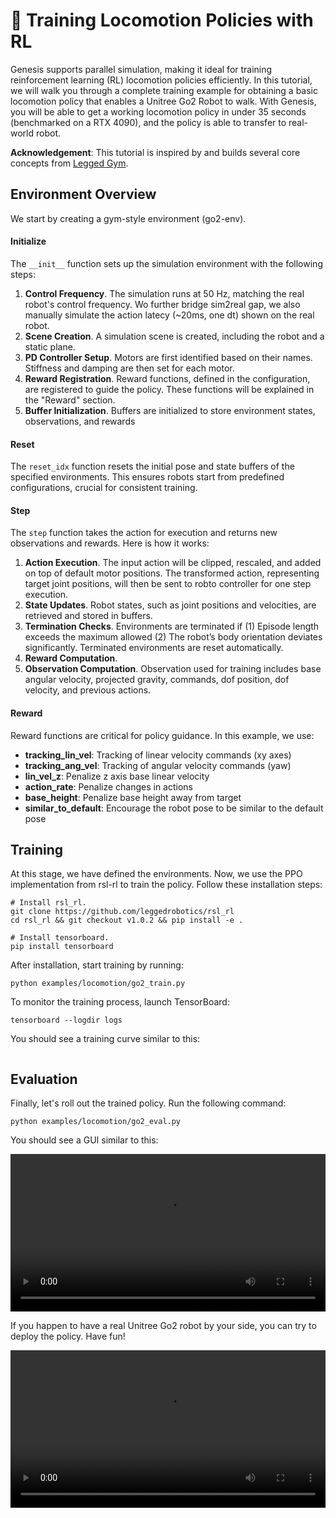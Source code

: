 # 🦿 Training Locomotion Policies with RL

Genesis supports parallel simulation, making it ideal for training reinforcement learning (RL) locomotion policies efficiently. In this tutorial, we will walk you through a complete training example for obtaining a basic locomotion policy that enables a Unitree Go2 Robot to walk. With Genesis, you will be able to get a working locomotion policy in under 35 seconds (benchmarked on a RTX 4090), and the policy is able to transfer to real-world robot.

**Acknowledgement**: This tutorial is inspired by and builds several core concepts from [Legged Gym](https://github.com/leggedrobotics/legged_gym).

## Environment Overview
We start by creating a gym-style environment (go2-env).
#### Initialize

The `__init__` function sets up the simulation environment with the following steps:
1. **Control Frequency**.
    The simulation runs at 50 Hz, matching the real robot's control frequency. Wo further bridge sim2real gap, we also manually simulate the action latecy (~20ms, one dt) shown on the real robot.
2. **Scene Creation**.
    A simulation scene is created, including the robot and a static plane.
3. **PD Controller Setup**.
    Motors are first identified based on their names. Stiffness and damping are then set for each motor.
4. **Reward Registration**.
    Reward functions, defined in the configuration, are registered to guide the policy. These functions will be explained in the "Reward" section.
5. **Buffer Initialization**.
    Buffers are initialized to store environment states, observations, and rewards

#### Reset
The `reset_idx` function resets the initial pose and state buffers of the specified environments. This ensures robots start from predefined configurations, crucial for consistent training.

#### Step
The `step` function takes the action for execution and returns new observations and rewards. Here is how it works:
1. **Action Execution**.
    The input action will be clipped, rescaled, and added on top of default motor positions. The transformed action, representing target joint positions, will then be sent to robto controller for one step execution.
2. **State Updates**.
    Robot states, such as joint positions and velocities, are retrieved and stored in buffers.
3. **Termination Checks**.
    Environments are terminated if (1) Episode length exceeds the maximum allowed (2) The robot’s body orientation deviates significantly. Terminated environments are reset automatically.
4. **Reward Computation**.
5. **Observation Computation**.
    Observation used for training includes base angular velocity, projected gravity, commands, dof position, dof velocity, and previous actions.


#### Reward
Reward functions are critical for policy guidance. In this example, we use:
- **tracking_lin_vel**: Tracking of linear velocity commands (xy axes)
- **tracking_ang_vel**: Tracking of angular velocity commands (yaw)
- **lin_vel_z**: Penalize z axis base linear velocity
- **action_rate**: Penalize changes in actions
- **base_height**: Penalize base height away from target
- **similar_to_default**: Encourage the robot pose to be similar to the default pose

## Training
At this stage, we have defined the environments. Now, we use the PPO implementation from rsl-rl to train the policy. Follow these installation steps:
```
# Install rsl_rl.
git clone https://github.com/leggedrobotics/rsl_rl
cd rsl_rl && git checkout v1.0.2 && pip install -e .

# Install tensorboard.
pip install tensorboard
```
After installation, start training by running:
```
python examples/locomotion/go2_train.py
```
To monitor the training process, launch TensorBoard:
```
tensorboard --logdir logs
```
You should see a training curve similar to this:
```{figure} ../../_static/images/locomotio_curve.png
```

## Evaluation
Finally, let's roll out the trained policy. Run the following command:
```
python examples/locomotion/go2_eval.py
```
You should see a GUI similar to this:

<video preload="auto" controls="True" width="100%">
<source src="https://github.com/Genesis-Embodied-AI/genesis-doc/raw/main/source/_static/videos/locomotion_eval.mp4" type="video/mp4">
</video>

If you happen to have a real Unitree Go2 robot by your side, you can try to deploy the policy. Have fun!

<video preload="auto" controls="True" width="100%">
<source src="https://github.com/Genesis-Embodied-AI/genesis-doc/raw/main/source/_static/videos/locomotion_real.mp4" type="video/mp4">
</video>